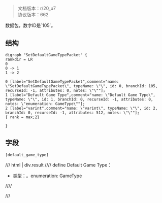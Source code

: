 # <!-- md:samp SetDefaultGameTypePacket -->

> 文档版本：r/20_u7<br/>协议版本：662

<!-- md:samp SetDefaultGameTypePacket -->数据包，数字ID是`105`。

## 结构

```viz
digraph "SetDefaultGameTypePacket" {
rankdir = LR
0
0 -> 1
1 -> 2

0 [label="SetDefaultGameTypePacket",comment="name: \"SetDefaultGameTypePacket\", typeName: \"\", id: 0, branchId: 105, recurseId: -1, attributes: 0, notes: \"\""];
1 [label="Default Game Type",comment="name: \"Default Game Type\", typeName: \"\", id: 1, branchId: 0, recurseId: -1, attributes: 0, notes: \"enumeration: GameType\""];
2 [label="varint",comment="name: \"varint\", typeName: \"\", id: 2, branchId: 0, recurseId: -1, attributes: 512, notes: \"\""];
{ rank = max;2}

}

```

## 字段

```title='SetDefaultGameTypePacket'
[default_game_type]
```

/// html | div.result
//// define
Default Game Type：<!-- md:samp varint -->

- 类型：<!-- md:samp varint -->。enumeration: GameType


////

///

